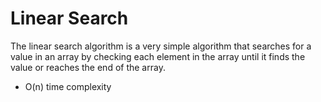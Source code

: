 # Linear Search

The linear search algorithm is a very simple algorithm that searches for a value in an array by checking each element in the array until it finds the value or reaches the end of the array.

- O(n) time complexity
